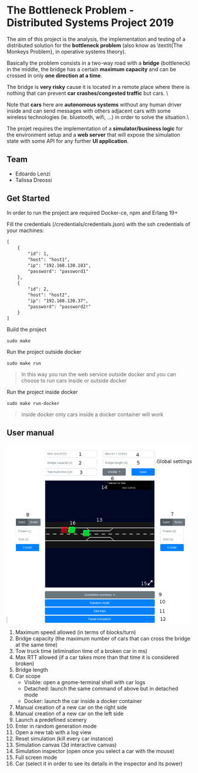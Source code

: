 # The Bottleneck Problem - Distributed Systems Project 2019

The aim of this project is the analysis, the implementation and testing of a 
distributed solution for the **bottleneck problem** 
(also know as \textit{The Monkeys Problem}, in operative systems theory).

Basically the problem consists in a two-way road with a **bridge** (bottleneck) 
in the middle, the bridge has a certain **maximum capacity** and can be crossed 
in only **one direction at a time**.

The bridge is **very risky** cause it is located in a remote place where 
there is nothing that can prevent **car crashes/congested traffic** but cars. \\

Note that **cars** here are **autonomous systems** without any human driver
inside and can send messages with others adjacent cars with some wireless technologies 
(ie. bluetooth, wifi, ...) in order to solve the situation.\\    

The projet requires the implementation of a **simulator/business logic** for the 
environment setup and a **web server** that will expose the simulation state 
with some API for any further **UI application**.


## Team 

* Edoardo Lenzi
* Talissa Dreossi


## Get Started

In order to run the project are required Docker-ce, npm and Erlang 19+ 


Fill the credentials (/credentials/credentials.json) with the ssh credentials of your machines:

```{json}
[
    {
        "id": 1,
        "host": "host1",
        "ip": "192.168.130.183",
        "password": "password1"
    }, 
    {
        "id": 2,
        "host": "host2",
        "ip": "192.168.130.37",
        "password": "password2!"
    }
]
```


Build the project

```{sh}
sudo make 
```


Run the project outside docker

```{sh}
sudo make run 
```

> In this way you run the web service outside docker and you can choose to 
run cars inside or outside docker 

Run the project inside docker

```{sh}
sudo make run-docker 
```

> inside docker only cars inside a docker container will work


## User manual

![User Manual](web_service/client/assets/user-manual.png)

1. Maximum speed allowed (in terms of blocks/turn)
2. Bridge capacity (the maximum number of cars that can cross the bridge at the same time)
3. Tow truck time (elimination time of a broken car in ms)
4. Max RTT allowed (if a car takes more than that time it is considered broken)
5. Bridge length
6. Car scope 
    * Visible: open a gnome-terminal shell with car logs
    * Detached: launch the same command of above but in detached mode
    * Docker: launch the car inside a docker container
7. Manual creation of a new car on the right side
8. Manual creation of a new car on the left side
9. Launch a predefined scenery
10. Enter in random generation mode
11. Open a new tab with a log view
12. Reset simulation (kill every car instance)
13. Simulation canvas (3d interactive canvas)
14. Simulation inspector (open once you select a car with the mouse)
15. Full screen mode
16. Car (select it in order to see its details in the inspector and its power)